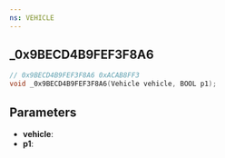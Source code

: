 ```yaml
---
ns: VEHICLE
---
```

## _0x9BECD4B9FEF3F8A6

```c
// 0x9BECD4B9FEF3F8A6 0xACAB8FF3
void _0x9BECD4B9FEF3F8A6(Vehicle vehicle, BOOL p1);
```


## Parameters
* **vehicle**: 
* **p1**: 

